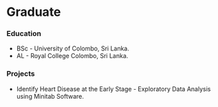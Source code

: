 # Graduate

### Education
- BSc - University of Colombo, Sri Lanka. <br>
- AL - Royal College Colombo, Sri Lanka.

### Projects
- Identify Heart Disease at the Early Stage - Exploratory Data Analysis using Minitab Software.
